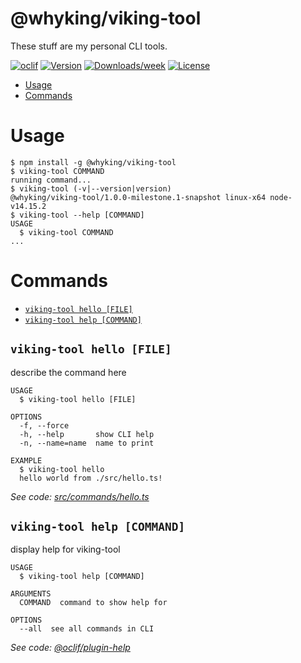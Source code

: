 @whyking/viking-tool
====================

These stuff are my personal CLI tools.

[![oclif](https://img.shields.io/badge/cli-oclif-brightgreen.svg)](https://oclif.io)
[![Version](https://img.shields.io/npm/v/@whyking/viking-tool.svg)](https://npmjs.org/package/@whyking/viking-tool)
[![Downloads/week](https://img.shields.io/npm/dw/@whyking/viking-tool.svg)](https://npmjs.org/package/@whyking/viking-tool)
[![License](https://img.shields.io/npm/l/@whyking/viking-tool.svg)](https://github.com/whyking/viking-tool/blob/master/package.json)

<!-- toc -->
* [Usage](#usage)
* [Commands](#commands)
<!-- tocstop -->
# Usage
<!-- usage -->
```sh-session
$ npm install -g @whyking/viking-tool
$ viking-tool COMMAND
running command...
$ viking-tool (-v|--version|version)
@whyking/viking-tool/1.0.0-milestone.1-snapshot linux-x64 node-v14.15.2
$ viking-tool --help [COMMAND]
USAGE
  $ viking-tool COMMAND
...
```
<!-- usagestop -->
# Commands
<!-- commands -->
* [`viking-tool hello [FILE]`](#viking-tool-hello-file)
* [`viking-tool help [COMMAND]`](#viking-tool-help-command)

## `viking-tool hello [FILE]`

describe the command here

```
USAGE
  $ viking-tool hello [FILE]

OPTIONS
  -f, --force
  -h, --help       show CLI help
  -n, --name=name  name to print

EXAMPLE
  $ viking-tool hello
  hello world from ./src/hello.ts!
```

_See code: [src/commands/hello.ts](https://github.com/whyking/viking-tool/blob/v1.0.0-milestone.1-snapshot/src/commands/hello.ts)_

## `viking-tool help [COMMAND]`

display help for viking-tool

```
USAGE
  $ viking-tool help [COMMAND]

ARGUMENTS
  COMMAND  command to show help for

OPTIONS
  --all  see all commands in CLI
```

_See code: [@oclif/plugin-help](https://github.com/oclif/plugin-help/blob/v3.2.1/src/commands/help.ts)_
<!-- commandsstop -->
